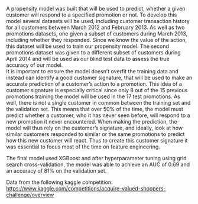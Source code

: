 A propensity model was built that will be used to predict, whether a given customer will respond to a specified promotion or not. To develop this model several datasets will be used, including customer transaction history for all customers between March 2012 and February 2013. As well as two promotions datasets, one given a subset of customers during March 2013, including whether they responded. Since we know the value of the action, this dataset will be used to train our propensity model. The second promotions dataset was given to a different subset of customers during April 2014 and will be used as our blind test data to assess the true accuracy of our model.  
It is important to ensure the model doesn’t overfit the training data and instead can identify a good customer signature, that will be used to make an accurate prediction of a customer’s action to a promotion. This idea of a customer signature is especially critical since only 8 out of the 15 previous promotions training the model will be used in the 17 test promotions. As well, there is not a single customer in common between the training set and the validation set. This means that over 50% of the time, the model must predict whether a customer, who it has never seen before, will respond to a new promotion it never encountered. When making the prediction, the model will thus rely on the customer’s signature, and ideally, look at how similar customers responded to similar or the same promotions to predict how this new customer will react. Thus to create this customer signature it was essential to focus most of the time on feature engineering. 

The final model used XGBoost and after hyperparameter tuning using grid search cross-validation, the model was able to achieve an AUC of 0.69 and an accuracy of 81% on the validation set.

Data from the following kaggle competition: https://www.kaggle.com/competitions/acquire-valued-shoppers-challenge/overview
